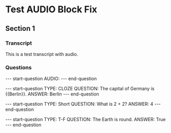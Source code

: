 # Test AUDIO Block Fix

## Section 1

### Transcript
This is a test transcript with audio.

### Questions

--- start-question
AUDIO:
--- end-question

--- start-question
TYPE: CLOZE
QUESTION: The capital of Germany is {{Berlin}}.
ANSWER: Berlin
--- end-question

--- start-question
TYPE: Short
QUESTION: What is 2 + 2?
ANSWER: 4
--- end-question

--- start-question
TYPE: T-F
QUESTION: The Earth is round.
ANSWER: True
--- end-question
